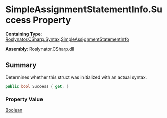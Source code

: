 # SimpleAssignmentStatementInfo\.Success Property

**Containing Type**: [Roslynator.CSharp.Syntax](../../README.md)\.[SimpleAssignmentStatementInfo](../README.md)

**Assembly**: Roslynator\.CSharp\.dll

## Summary

Determines whether this struct was initialized with an actual syntax\.

```csharp
public bool Success { get; }
```

### Property Value

[Boolean](https://docs.microsoft.com/en-us/dotnet/api/system.boolean)

